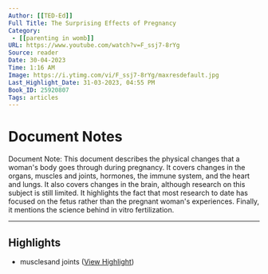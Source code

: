 ```yaml
---
Author: [[TED-Ed]]
Full Title: The Surprising Effects of Pregnancy
Category: 
 - [[parenting in womb]] 
URL: https://www.youtube.com/watch?v=F_ssj7-8rYg
Source: reader
Date: 30-04-2023
Time: 1:16 AM
Image: https://i.ytimg.com/vi/F_ssj7-8rYg/maxresdefault.jpg
Last_Highlight_Date: 31-03-2023, 04:55 PM
Book_ID: 25920807
Tags: articles
---
```


# Document Notes

Document Note: This document describes the physical changes that a woman's body goes through during pregnancy. It covers changes in the organs, muscles and joints, hormones, the immune system, and the heart and lungs. It also covers changes in the brain, although research on this subject is still limited. It highlights the fact that most research to date has focused on the fetus rather than the pregnant woman's experiences. Finally, it mentions the science behind in vitro fertilization.

---

## Highlights
- musclesand joints ([View Highlight](https://read.readwise.io/read/01gww9hm65b0x26e366s6xzdqq))
